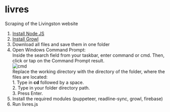 # livres
Scraping of the Livingston website
<ol>
  <li> <a href = "https://nodejs.org/en/download/">Install Node JS</a></li>
  <li> <a href = "http://www.growlforwindows.com/gfw/d.ashx?f=GrowlInstaller.exe">Install Growl</a></li>
  <li> Download all files and save them in one folder</li>
  <li> Open Windows Command Prompt:<br>
  Inside the search field from your taskbar, enter command or cmd. Then, click or tap on the Command Prompt result.<br>
  <img src="https://www.digitalcitizen.life/sites/default/files/gdrive/win_start_cmd/cmd_1.png" alt="cmd"><br>
  Replace the working directory with the directory of the folder, where the files are located:<br>
  1. Type in <b>cd</b> followed by a space.<br>
  2. Type in your folder directory path.<br>
  3. Press Enter.
  </li>
 
  
  
  <li> Install the required modules (puppeteer, readline-sync, growl, firebase)</li>
  <li> Run livres.js</li>
</ol>
